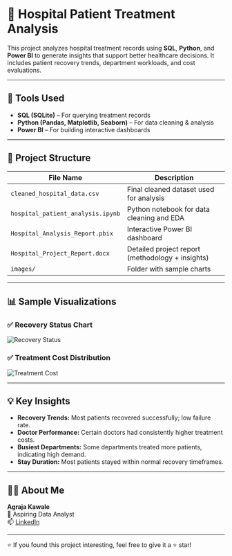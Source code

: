 # 🏥 Hospital Patient Treatment Analysis

This project analyzes hospital treatment records using **SQL**, **Python**, and **Power BI** to generate insights that support better healthcare decisions. It includes patient recovery trends, department workloads, and cost evaluations.

---

## 🔧 Tools Used

- **SQL (SQLite)** – For querying treatment records  
- **Python (Pandas, Matplotlib, Seaborn)** – For data cleaning & analysis  
- **Power BI** – For building interactive dashboards  

---

## 📁 Project Structure

| File Name                          | Description                                      |
|-----------------------------------|--------------------------------------------------|
| `cleaned_hospital_data.csv`       | Final cleaned dataset used for analysis         |
| `hospital_patient_analysis.ipynb` | Python notebook for data cleaning and EDA       |
| `Hospital_Analysis_Report.pbix`   | Interactive Power BI dashboard                  |
| `Hospital_Project_Report.docx`    | Detailed project report (methodology + insights) |
| `images/`                         | Folder with sample charts                       |

---

## 📊 Sample Visualizations

### ✅ Recovery Status Chart
![Recovery Status](images/recovery_status_chart.png)

### ✅ Treatment Cost Distribution
![Treatment Cost](images/treatment_cost_histogram.png)

---

## 💡 Key Insights

- **Recovery Trends:** Most patients recovered successfully; low failure rate.
- **Doctor Performance:** Certain doctors had consistently higher treatment costs.
- **Busiest Departments:** Some departments treated more patients, indicating high demand.
- **Stay Duration:** Most patients stayed within normal recovery timeframes.

---

## 👩‍💻 About Me

**Agraja Kawale**  
🎯 Aspiring Data Analyst  
📫 [LinkedIn](https://www.linkedin.com/in/agraja-kawale-9b182326a/)  

---

⭐ If you found this project interesting, feel free to give it a ⭐ star!


